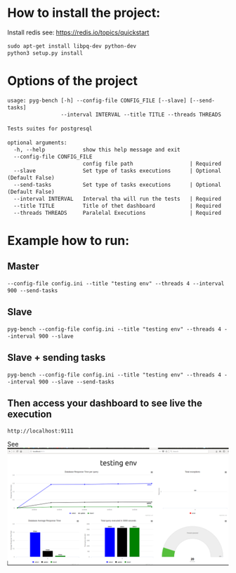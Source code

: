 # How to install the project:
Install redis see: https://redis.io/topics/quickstart

```
sudo apt-get install libpq-dev python-dev
python3 setup.py install
```
# Options of the project
```
usage: pyg-bench [-h] --config-file CONFIG_FILE [--slave] [--send-tasks]
                 --interval INTERVAL --title TITLE --threads THREADS

Tests suites for postgresql

optional arguments:
  -h, --help            show this help message and exit
  --config-file CONFIG_FILE
                        config file path                  | Required
  --slave               Set type of tasks executions      | Optional (Default False)
  --send-tasks          Set type of tasks executions      | Optional (Default False)
  --interval INTERVAL   Interval tha will run the tests   | Required
  --title TITLE         Title of thet dashboard           | Required
  --threads THREADS     Paralelal Executions              | Required
```

# Example how to run:

## Master
```
--config-file config.ini --title "testing env" --threads 4 --interval 900 --send-tasks
```

## Slave
```
pyg-bench --config-file config.ini --title "testing env" --threads 4 --interval 900 --slave
```

## Slave + sending tasks
```
pyg-bench --config-file config.ini --title "testing env" --threads 4 --interval 900 --slave --send-tasks
```
## Then access your dashboard to see live the execution
```
http://localhost:9111
```
See 
![Pic 1 – Dashboard view](img/dashboard.png?raw=true "Pic 1")
